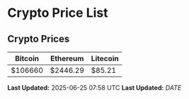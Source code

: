# Crypto Price List

## Crypto Prices
| Bitcoin | Ethereum | Litecoin |
| ------- | -------- | -------- |
| $106660 | $2446.29 | $85.21 |
**Last Updated:** 2025-06-25 07:58 UTC
**Last Updated:** $DATE$
